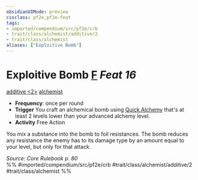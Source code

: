 ```yaml
---
obsidianUIMode: preview
cssclass: pf2e,pf2e-feat
tags:
- imported/compendium/src/pf2e/crb
- trait/class/alchemist/additive/2
- trait/class/alchemist
aliases: ["Exploitive Bomb"]
---
```

# Exploitive Bomb  [F](chapter-9-playing-the-game.md#Actions "Free Action") *Feat 16*  
[additive <2>](additive.md)  [alchemist](rules/traits/alchemist.md)  

- **Frequency**: once per round
- **Trigger** You craft an alchemical bomb using [Quick Alchemy](rules/actions/quick-alchemy.md) that's at least 2 levels lower than your advanced alchemy level.
- **Activity** Free Action

You mix a substance into the bomb to foil resistances. The bomb reduces any resistance the enemy has to its damage type by an amount equal to your level, but only for that attack.

*Source: Core Rulebook p. 80*  
%% #imported/compendium/src/pf2e/crb #trait/class/alchemist/additive/2 #trait/class/alchemist %%